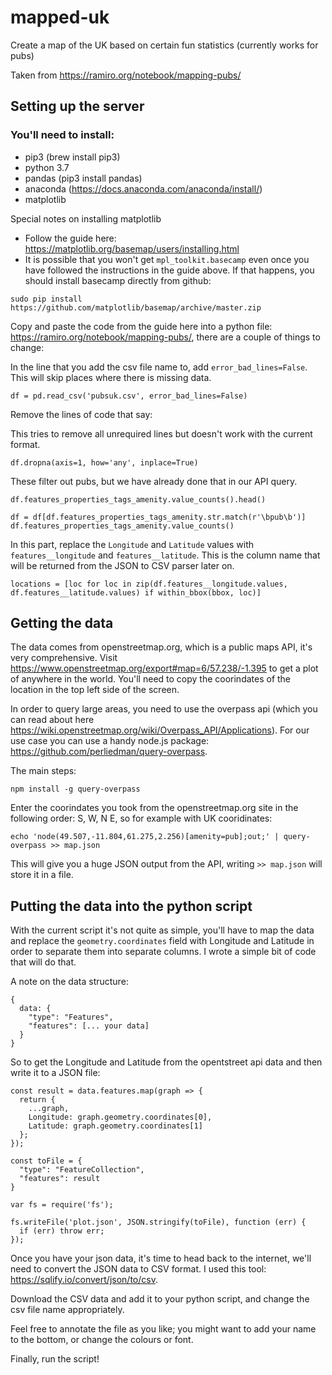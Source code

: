 # mapped-uk

Create a map of the UK based on certain fun statistics (currently works for pubs)

Taken from https://ramiro.org/notebook/mapping-pubs/

## Setting up the server

### You'll need to install:
- pip3 (brew install pip3)
- python 3.7
- pandas (pip3 install pandas)
- anaconda (https://docs.anaconda.com/anaconda/install/)
- matplotlib

Special notes on installing matplotlib

- Follow the guide here: https://matplotlib.org/basemap/users/installing.html
- It is possible that you won't get `mpl_toolkit.basecamp` even once you have followed the instructions in the guide above. If that happens, you should install basecamp directly from github: 

```
sudo pip install https://github.com/matplotlib/basemap/archive/master.zip
```

Copy and paste the code from the guide here into a python file: https://ramiro.org/notebook/mapping-pubs/, there are a couple of things to change:

In the line that you add the csv file name to, add `error_bad_lines=False`. This will skip places where there is missing data.
```
df = pd.read_csv('pubsuk.csv', error_bad_lines=False)
```

Remove the lines of code that say:

This tries to remove all unrequired lines but doesn't work with the current format.
```
df.dropna(axis=1, how='any', inplace=True)
```

These filter out pubs, but we have already done that in our API query.
```
df.features_properties_tags_amenity.value_counts().head()

df = df[df.features_properties_tags_amenity.str.match(r'\bpub\b')]
df.features_properties_tags_amenity.value_counts()
```

In this part, replace the `Longitude` and `Latitude` values with `features__longitude` and `features__latitude`. This is the column name that will be returned from the JSON to CSV parser later on.
```
locations = [loc for loc in zip(df.features__longitude.values, df.features__latitude.values) if within_bbox(bbox, loc)]
```

## Getting the data

The data comes from openstreetmap.org, which is a public maps API, it's very comprehensive. Visit https://www.openstreetmap.org/export#map=6/57.238/-1.395 to get a plot of anywhere in the world. You'll need to copy the coorindates of the location in the top left side of the screen.

In order to query large areas, you need to use the overpass api (which you can read about here https://wiki.openstreetmap.org/wiki/Overpass_API/Applications). For our use case you can use a handy node.js package: https://github.com/perliedman/query-overpass.

The main steps:
```
npm install -g query-overpass
```

Enter the coorindates you took from the openstreetmap.org site in the following order: S, W, N E, so for example with UK cooridinates:
```
echo 'node(49.507,-11.804,61.275,2.256)[amenity=pub];out;' | query-overpass >> map.json
```

This will give you a huge JSON output from the API, writing `>> map.json` will store it in a file.

## Putting the data into the python script

With the current script it's not quite as simple, you'll have to map the data and replace the `geometry.coordinates` field with Longitude and Latitude in order to separate them into separate columns. I wrote a simple bit of code that will do that.

A note on the data structure:
```
{ 
  data: {
    "type": "Features",
    "features": [... your data]
  }
}
```

So to get the Longitude and Latitude from the opentstreet api data and then write it to a JSON file:
```
const result = data.features.map(graph => {
  return {
    ...graph,
    Longitude: graph.geometry.coordinates[0],
    Latitude: graph.geometry.coordinates[1]
  };
});

const toFile = {
  "type": "FeatureCollection",
  "features": result 
}

var fs = require('fs');

fs.writeFile('plot.json', JSON.stringify(toFile), function (err) {
  if (err) throw err;
});
```

Once you have your json data, it's time to head back to the internet, we'll need to convert the JSON data to CSV format. I used this tool: https://sqlify.io/convert/json/to/csv.

Download the CSV data and add it to your python script, and change the csv file name appropriately.

Feel free to annotate the file as you like; you might want to add your name to the bottom, or change the colours or font.

Finally, run the script!




